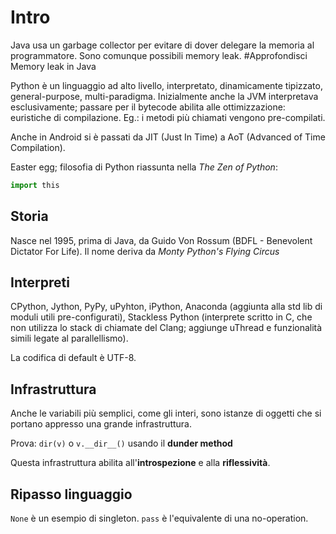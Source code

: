 # Intro
Java usa un garbage collector per evitare di dover delegare la memoria al programmatore. Sono comunque possibili memory leak.
#Approfondisci Memory leak in Java


Python è un linguaggio ad alto livello, interpretato, dinamicamente tipizzato, general-purpose, multi-paradigma.
Inizialmente anche la JVM interpretava esclusivamente; passare per il bytecode abilita alle ottimizzazione: euristiche di compilazione. Eg.: i metodi più chiamati vengono pre-compilati.

Anche in Android si è passati da JIT (Just In Time) a AoT (Advanced of Time Compilation).

Easter egg; filosofia di Python riassunta nella *The Zen of Python*:
```python
import this
```

## Storia
Nasce nel 1995, prima di Java, da Guido Von Rossum (BDFL - Benevolent Dictator For Life).
Il nome deriva da *Monty Python's Flying Circus*

## Interpreti
CPython, Jython, PyPy, uPyhton, iPython, Anaconda (aggiunta alla std lib di moduli utili pre-configurati), Stackless Python (interprete scritto in C, che non utilizza lo stack di chiamate del Clang; aggiunge uThread e funzionalità simili legate al parallellismo).

La codifica di default è UTF-8.

## Infrastruttura
Anche le variabili più semplici, come gli interi, sono istanze di oggetti che si portano appresso una grande infrastruttura.

Prova: `dir(v)` o `v.__dir__()` usando il **dunder method**

Questa infrastruttura abilita all'**introspezione** e alla **riflessività**.

## Ripasso linguaggio
`None` è un esempio di singleton.
`pass` è l'equivalente di una no-operation.
